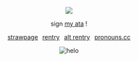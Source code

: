 </p>

<div align="center">

![](https://komarev.com/ghpvc/?username=beaverhollow&label=survivors&style=flat-square&color=130F09&base=23264)

</div>

<div align="center">
  
sign
[my ata](https://adminvirus.atabook.org/) !


 [strawpage](https://boytreat.straw.page/)⠀[rentry](https://rentry.co/boytreat)⠀[alt rentry](https://rentry.co/fret)⠀[pronouns.cc](https://pronouns.cc/@adminvirus) 

</div>

<div align="center">

![helo](https://files.catbox.moe/zzi81f.png)

</div>

